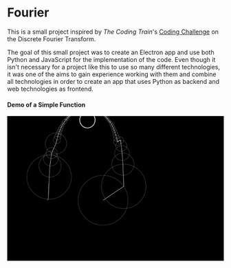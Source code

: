 # Fourier

This is a small project inspired by _The Coding Train_'s [Coding Challenge](https://www.youtube.com/watch?v=MY4luNgGfms) on the Discrete Fourier Transform. 

The goal of this small project was to create an Electron app and use both Python and JavaScript for the implementation of the code. Even though it isn't necessary for a project like this to use so many different technologies, it was one of the aims to gain experience working with them and combine all technologies in order to create an app that uses Python as backend and web technologies as frontend.


#### Demo of a Simple Function
![](DFT.gif)